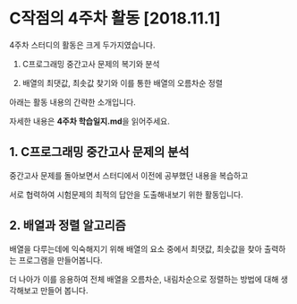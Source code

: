 # C작점의 4주차 활동 [2018.11.1]

4주차 스터디의 활동은 크게 두가지였습니다.

1. C프로그래밍 중간고사 문제의 복기와 분석

2. 배열의 최댓값, 최솟값 찾기와 이를 통한 배열의 오름차순 정렬

아래는 활동 내용의 간략한 소개입니다.

자세한 내용은 **4주차 학습일지.md**을 읽어주세요.


## 1. C프로그래밍 중간고사 문제의 분석

중간고사 문제를 돌아보면서 스터디에서 이전에 공부했던 내용을 복습하고

서로 협력하여 시험문제의 최적의 답안을 도출해내보기 위한 활동입니다.



## 2. 배열과 정렬 알고리즘

배열을 다루는데에 익숙해지기 위해 배열의 요소 중에서 최댓값, 최솟값을 찾아 출력하는 프로그램을 만들어봅니다.

더 나아가 이를 응용하여 전체 배열을 오름차순, 내림차순으로 정렬하는 방법에 대해 생각해보고 만들어 봅니다.
